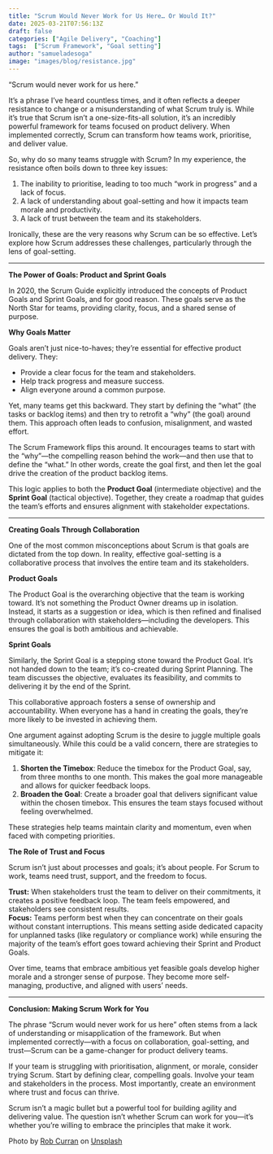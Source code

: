```yaml
---
title: "Scrum Would Never Work for Us Here… Or Would It?"
date: 2025-03-21T07:56:13Z
draft: false
categories: ["Agile Delivery", "Coaching"]
tags:  ["Scrum Framework", "Goal setting"]
author: "samueladesoga"
image: "images/blog/resistance.jpg"
---
```


“Scrum would never work for us here.”  

It’s a phrase I’ve heard countless times, and it often reflects a deeper resistance to change or a misunderstanding of what Scrum truly is. While it’s true that Scrum isn’t a one-size-fits-all solution, it’s an incredibly powerful framework for teams focused on product delivery. When implemented correctly, Scrum can transform how teams work, prioritise, and deliver value.  

So, why do so many teams struggle with Scrum? In my experience, the resistance often boils down to three key issues:  
1. The inability to prioritise, leading to too much “work in progress” and a lack of focus.  
2. A lack of understanding about goal-setting and how it impacts team morale and productivity.  
3. A lack of trust between the team and its stakeholders.  

Ironically, these are the very reasons why Scrum can be so effective. Let’s explore how Scrum addresses these challenges, particularly through the lens of goal-setting.

---

**The Power of Goals: Product and Sprint Goals**

In 2020, the Scrum Guide explicitly introduced the concepts of Product Goals and Sprint Goals, and for good reason. These goals serve as the North Star for teams, providing clarity, focus, and a shared sense of purpose.  

**Why Goals Matter**

Goals aren’t just nice-to-haves; they’re essential for effective product delivery. They:  
- Provide a clear focus for the team and stakeholders.  
- Help track progress and measure success.  
- Align everyone around a common purpose.  

Yet, many teams get this backward. They start by defining the “what” (the tasks or backlog items) and then try to retrofit a “why” (the goal) around them. This approach often leads to confusion, misalignment, and wasted effort.  

The Scrum Framework flips this around. It encourages teams to start with the “why”—the compelling reason behind the work—and then use that to define the “what.” In other words, create the goal first, and then let the goal drive the creation of the product backlog items.  

This logic applies to both the **Product Goal** (intermediate objective) and the **Sprint Goal** (tactical objective). Together, they create a roadmap that guides the team’s efforts and ensures alignment with stakeholder expectations.

---

**Creating Goals Through Collaboration**

One of the most common misconceptions about Scrum is that goals are dictated from the top down. In reality, effective goal-setting is a collaborative process that involves the entire team and its stakeholders.  

**Product Goals**

The Product Goal is the overarching objective that the team is working toward. It’s not something the Product Owner dreams up in isolation. Instead, it starts as a suggestion or idea, which is then refined and finalised through collaboration with stakeholders—including the developers. This ensures the goal is both ambitious and achievable.  

**Sprint Goals**

Similarly, the Sprint Goal is a stepping stone toward the Product Goal. It’s not handed down to the team; it’s co-created during Sprint Planning. The team discusses the objective, evaluates its feasibility, and commits to delivering it by the end of the Sprint.  

This collaborative approach fosters a sense of ownership and accountability. When everyone has a hand in creating the goals, they’re more likely to be invested in achieving them.


One argument against adopting Scrum is the desire to juggle multiple goals simultaneously. While this could be a valid concern, there are strategies to mitigate it:  
1. **Shorten the Timebox**: Reduce the timebox for the Product Goal, say,  from three months to one month. This makes the goal more manageable and allows for quicker feedback loops.  
2. **Broaden the Goal**: Create a broader goal that delivers significant value within the chosen timebox. This ensures the team stays focused without feeling overwhelmed.  

These strategies help teams maintain clarity and momentum, even when faced with competing priorities.


**The Role of Trust and Focus**

Scrum isn’t just about processes and goals; it’s about people. For Scrum to work, teams need trust, support, and the freedom to focus.  

**Trust:** When stakeholders trust the team to deliver on their commitments, it creates a positive feedback loop. The team feels empowered, and stakeholders see consistent results.  
**Focus:** Teams perform best when they can concentrate on their goals without constant interruptions. This means setting aside dedicated capacity for unplanned tasks (like regulatory or compliance work) while ensuring the majority of the team’s effort goes toward achieving their Sprint and Product Goals.  

Over time, teams that embrace ambitious yet feasible goals develop higher morale and a stronger sense of purpose. They become more self-managing, productive, and aligned with users’ needs.

---

**Conclusion: Making Scrum Work for You**

The phrase “Scrum would never work for us here” often stems from a lack of understanding or misapplication of the framework. But when implemented correctly—with a focus on collaboration, goal-setting, and trust—Scrum can be a game-changer for product delivery teams.  

If your team is struggling with prioritisation, alignment, or morale, consider trying Scrum. Start by defining clear, compelling goals. Involve your team and stakeholders in the process. Most importantly, create an environment where trust and focus can thrive.  

Scrum isn’t a magic bullet but a powerful tool for building agility and delivering value. The question isn’t whether Scrum can work for you—it’s whether you’re willing to embrace the principles that make it work.


Photo by <a href="https://unsplash.com/@curranrob?utm_content=creditCopyText&utm_medium=referral&utm_source=unsplash">Rob Curran</a> on <a href="https://unsplash.com/photos/grascale-photo-of-people-standing-on-ground-sUXXO3xPBYo?utm_content=creditCopyText&utm_medium=referral&utm_source=unsplash">Unsplash</a>


